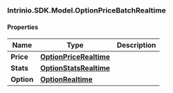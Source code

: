[//]: # (CLASS:Intrinio.SDK.Model.OptionPriceBatchRealtime)

[//]: # (KIND:object)

### Intrinio.SDK.Model.OptionPriceBatchRealtime
#### Properties

[//]: # (START_DEFINITION)

Name | Type | Description
------------ | ------------- | -------------
**Price** | [**OptionPriceRealtime**](OptionPriceRealtime.md) |  &nbsp;
**Stats** | [**OptionStatsRealtime**](OptionStatsRealtime.md) |  &nbsp;
**Option** | [**OptionRealtime**](OptionRealtime.md) |  &nbsp;

[//]: # (END_DEFINITION)


[//]: # (CONTAINED_CLASS:Intrinio.SDK.Model.OptionPriceRealtime)


[//]: # (CONTAINED_CLASS:Intrinio.SDK.Model.OptionStatsRealtime)


[//]: # (CONTAINED_CLASS:Intrinio.SDK.Model.OptionRealtime)


